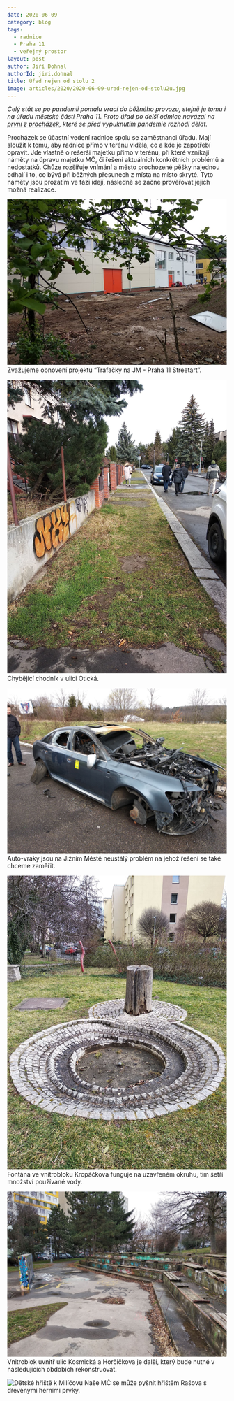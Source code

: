 ```yaml
---
date: 2020-06-09
category: blog
tags: 
  - radnice
  - Praha 11
  - veřejný prostor
layout: post
author: Jiří Dohnal
authorId: jiri.dohnal
title: Úřad nejen od stolu 2
image: articles/2020/2020-06-09-urad-nejen-od-stolu2u.jpg
---
```


*Celý stát se po pandemii pomalu vrací do běžného provozu, stejně je tomu i na úřadu městské části Praha 11. Proto úřad po delší odmlce navázal na [první z procházek](https://praha11.pirati.cz/tiskove-zpravy/urad-nejen-od-stolu/), které se před vypuknutím pandemie rozhodl dělat.*

Procházek se účastní vedení radnice spolu se zaměstnanci úřadu. Mají sloužit k tomu, aby radnice přímo v terénu viděla, co a kde je zapotřebí opravit. Jde vlastně o rešerši majetku přímo v terénu, při které vznikají náměty na úpravu majetku MČ, či řešení aktuálních konkrétních problémů a nedostatků. Chůze rozšiřuje vnímání a město prochozené pěšky najednou odhalí i to, co bývá při běžných přesunech z místa na místo skryté. Tyto náměty jsou prozatím ve fázi idejí, následně se začne prověřovat jejich možná realizace.


![Trafo stanice](/assets/img/articles/2020/2020-06-09-urad-nejen-od-stolu2-I.jpg)
Zvažujeme obnovení projektu “Trafačky na JM - Praha 11 Streetart”.

![Ulice Otická](/assets/img/articles/2020/2020-03-12-urad-nejen-od-stolu-II.jpg)
Chybějící chodník v ulici Otická.

![Autovrak](/assets/img/articles/2020/2020-03-12-urad-nejen-od-stolu-III.jpg)
Auto-vraky jsou na Jižním Městě neustálý problém na jehož řešení se také chceme zaměřit.

![Fontána ve vnitrobloku Kropáčkova](/assets/img/articles/2020/2020-03-12-urad-nejen-od-stolu-IV.jpg)
Fontána ve vnitrobloku Kropáčkova funguje na uzavřeném okruhu, tím šetří množství používané vody.

![Vnitroblok Kosmická Horčičkova](/assets/img/articles/2020/2020-03-12-urad-nejen-od-stolu-V.jpg)
Vnitroblok uvnitř ulic Kosmická a Horčičkova je další, který bude nutné v následujících obdobích rekonstruovat.

![Dětské hřiště k Milíčovu](/assets/img/articles/2020/2020-03-12-urad-nejen-od-stolu-VI.JPG)
Naše MČ se může pyšnit hřištěm Rašova s dřevěnými herními prvky.
